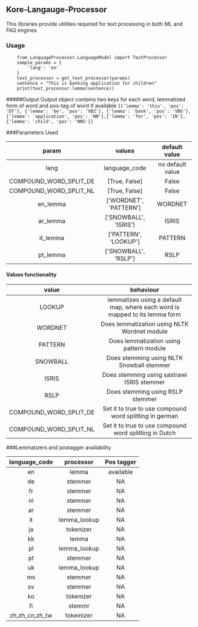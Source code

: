 ## Kore-Langauge-Processor
This libraries provide utilities required for text processing in both ML and FAQ engines

### Usage
```
    from LanguageProcessor.LanguageModel import TextProcessor
    sample_params = {
        'lang': 'en'
    }
    text_processor = get_text_processor(params)
    sentence = "This is banking application for children"
    print(text_processor.lemma(sentence))
```
#####Output
Output object contains two keys for each word, lemmatized form of word and pos-tag of word if available
```[{'lemma': 'this', 'pos': 'DT'}, {'lemma': 'be', 'pos': 'VBZ'}, {'lemma': 'bank', 'pos': 'VBG'}, {'lemma': 'application', 'pos': 'NN'},{'lemma': 'for', 'pos': 'IN'}, {'lemma': 'child', 'pos': 'NNS'}]```

###Parameters Used

param | values | default value|
:---: | :---: | :---:|
|lang | language_code| no default value | 
|COMPOUND_WORD_SPLIT_DE| [True, False]| False
|COMPOUND_WORD_SPLIT_NL| [True, False]| False
|en_lemma|['WORDNET', 'PATTERN']| WORDNET
|ar_lemma|['SNOWBALL', 'ISRIS']|ISRIS
|it_lemma|['PATTERN', 'LOOKUP']|PATTERN
|pt_lemma|['SNOWBALL', 'RSLP']|RSLP

#### Values functionality

|value| behaviour|
|:---:|:---:|
|LOOKUP| lemmatizes using a default map, where each word is mapped to its lemma form|
|WORDNET| Does lemmatization using NLTK Wordnet module
|PATTERN| Does lemmatization using pattern module
|SNOWBALL| Does stemming using NLTK Snowball stemmer
|ISRIS| Does stemming using sastrawi ISRIS stemmer
|RSLP| Does stemming using RSLP stemmer
|COMPOUND_WORD_SPLIT_DE| Set it to true to use compound word splitting in german
|COMPOUND_WORD_SPLIT_NL| Set it to true to use compound word splitting in Dutch

###Lemmatizers and postagger availability 

|language_code| processor| Pos tagger
|:---:|:---:|:---:
en|lemma |available
de|stemmer| NA
fr|stemmer| NA
nl|stemmer| NA
ar|stemmer| NA
it|lemma_lookup |NA
ja|tokenizer|NA
kk| lemma | NA
pl| lemma_lookup| NA
pt| stemmer| NA
uk| lemma_lookup| NA
ms| stemmer| NA
sv| stemmer| NA
ko|tokenizer|NA
fi|stemmr|NA
zh,zh_cn,zh_tw| tokeinizer| NA

